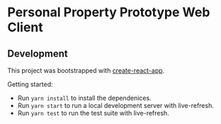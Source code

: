 # Personal Property Prototype Web Client

## Development

This project was bootstrapped with [create-react-app](https://github.com/facebookincubator/create-react-app).

Getting started:

* Run `yarn install` to install the dependenices.
* Run `yarn start` to run a local development server with live-refresh.
* Run `yarn test` to run the test suite with live-refresh.
